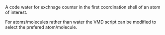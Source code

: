 A code water for exchnage counter in the first coordination shell of an atom of interest.

For atoms/molecules rather than water the VMD script can be modified to select the prefered atom/molecule.
